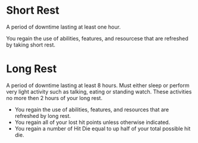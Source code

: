 # Short Rest
A period of downtime lasting at least one hour. 

You regain the use of abilities, features, and resourcese that are refreshed by taking short rest.

# Long Rest

A period of downtime lasting at least 8 hours. Must either sleep or perform very light activity such as talking, eating or standing watch. These activities no more then 2 hours of your long rest.
- You regain the use of abilities, features, and resources that are refreshed by long rest.
- You regain all of your lost hit points unless otherwise indicated.
- You regain a number of Hit Die equal to up half of your total possible hit die.